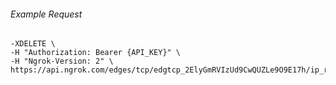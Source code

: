 
###### Example Request
```curl \
-XDELETE \
-H "Authorization: Bearer {API_KEY}" \
-H "Ngrok-Version: 2" \
https://api.ngrok.com/edges/tcp/edgtcp_2ElyGmRVIzUd9CwQUZLe9O9E17h/ip_restriction
